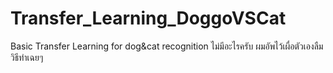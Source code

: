 # Transfer_Learning_DoggoVSCat
Basic Transfer Learning for dog&amp;cat recognition
ไม่มีอะไรครับ ผมอัพไว้เผื่อตัวเองลืมวิธีทำเฉยๆ
